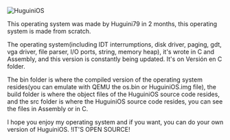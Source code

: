 ![HuguiniOS](https://github.com/user-attachments/assets/8626dd3d-c1d2-4648-8adf-29595efa4268)

This operating system was made by Huguini79 in 2 months, this operating system is made from scratch.

The operating system(including IDT interrumptions, disk driver, paging, gdt, vga driver, file parser, I/O ports, string, memory heap), it's wrote in C and Assembly, and this version is constantly being updated. It's on Versión en C folder.

The bin folder is where the compiled version of the operating system resides(you can emulate with QEMU the os.bin or HuguiniOS.img file), the build folder is where the object files of the HuguiniOS source code resides, and the src folder is where the HuguiniOS source code resides, you can see the files in Assembly or in C.

I hope you enjoy my operating system and if you want, you can do your own version of HuguiniOS. !IT'S OPEN SOURCE!
